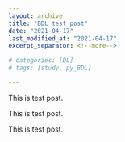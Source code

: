 ```yaml
---
layout: archive
title: "BDL test post"
date: "2021-04-17"
last_modified_at: "2021-04-17"
excerpt_separator: <!--more-->

# categories: [DL]
# tags: [study, py_BDL]

---
```



 This is test post.
<!--more-->

 This is test post.

 This is test post.
